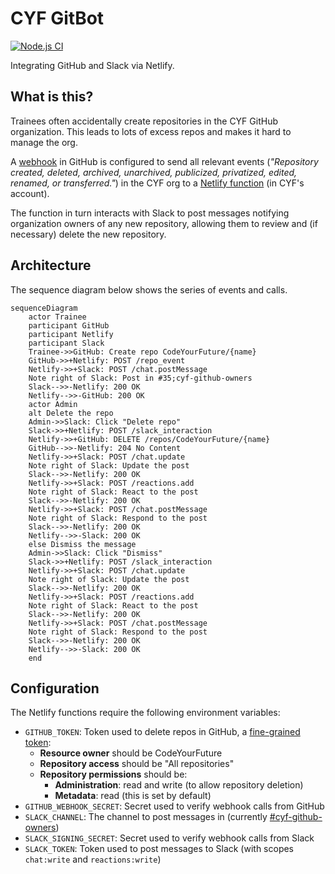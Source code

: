 # CYF GitBot

[![Node.js CI][ci-badge]][ci-link]

Integrating GitHub and Slack via Netlify.

## What is this?

Trainees often accidentally create repositories in the CYF GitHub organization. This leads to lots of excess repos and
makes it hard to manage the org.

A [webhook][github-webhooks] in GitHub is configured to send all relevant events (_"Repository created, deleted,
archived, unarchived, publicized, privatized, edited, renamed, or transferred."_) in the CYF org to a [Netlify
function][netlify-functions] (in CYF's account).

The function in turn interacts with Slack to post messages notifying organization owners of any new repository,
allowing them to review and (if necessary) delete the new repository.

## Architecture

The sequence diagram below shows the series of events and calls.

```mermaid
sequenceDiagram
    actor Trainee
    participant GitHub
    participant Netlify
    participant Slack
    Trainee->>GitHub: Create repo CodeYourFuture/{name}
    GitHub->>+Netlify: POST /repo_event
    Netlify->>+Slack: POST /chat.postMessage
    Note right of Slack: Post in #35;cyf-github-owners
    Slack-->>-Netlify: 200 OK
    Netlify-->>-GitHub: 200 OK
    actor Admin
    alt Delete the repo
    Admin->>Slack: Click "Delete repo"
    Slack->>+Netlify: POST /slack_interaction
    Netlify->>+GitHub: DELETE /repos/CodeYourFuture/{name}
    GitHub-->>-Netlify: 204 No Content
    Netlify->>+Slack: POST /chat.update
    Note right of Slack: Update the post
    Slack-->>-Netlify: 200 OK
    Netlify->>+Slack: POST /reactions.add
    Note right of Slack: React to the post
    Slack-->>-Netlify: 200 OK
    Netlify->>+Slack: POST /chat.postMessage
    Note right of Slack: Respond to the post
    Slack-->>-Netlify: 200 OK
    Netlify-->>-Slack: 200 OK
    else Dismiss the message
    Admin->>Slack: Click "Dismiss"
    Slack->>+Netlify: POST /slack_interaction
    Netlify->>+Slack: POST /chat.update
    Note right of Slack: Update the post
    Slack-->>-Netlify: 200 OK
    Netlify->>+Slack: POST /reactions.add
    Note right of Slack: React to the post
    Slack-->>-Netlify: 200 OK
    Netlify->>+Slack: POST /chat.postMessage
    Note right of Slack: Respond to the post
    Slack-->>-Netlify: 200 OK
    Netlify-->>-Slack: 200 OK
    end
```

## Configuration

The Netlify functions require the following environment variables:

- `GITHUB_TOKEN`: Token used to delete repos in GitHub, a [fine-grained token][github-token]:
    - **Resource owner** should be CodeYourFuture
    - **Repository access** should be "All repositories"
    - **Repository permissions** should be:
        - **Administration**: read and write (to allow repository deletion)
        - **Metadata**: read (this is set by default)
- `GITHUB_WEBHOOK_SECRET`: Secret used to verify webhook calls from GitHub
- `SLACK_CHANNEL`: The channel to post messages in (currently [#cyf-github-owners][slack-channel])
- `SLACK_SIGNING_SECRET`: Secret used to verify webhook calls from Slack
- `SLACK_TOKEN`: Token used to post messages to Slack (with scopes `chat:write` and `reactions:write`)

[ci-badge]: https://github.com/CodeYourFuture/gitbot/actions/workflows/push.yml/badge.svg
[ci-link]: https://github.com/CodeYourFuture/gitbot/actions/workflows/push.yml
[github-token]: https://docs.github.com/en/authentication/keeping-your-account-and-data-secure/creating-a-personal-access-token#creating-a-fine-grained-personal-access-token
[github-webhooks]: https://docs.github.com/en/developers/webhooks-and-events/webhooks/about-webhooks
[netlify-functions]: https://functions.netlify.com/
[slack-channel]: https://codeyourfuture.slack.com/archives/C03LSS9TNRW
